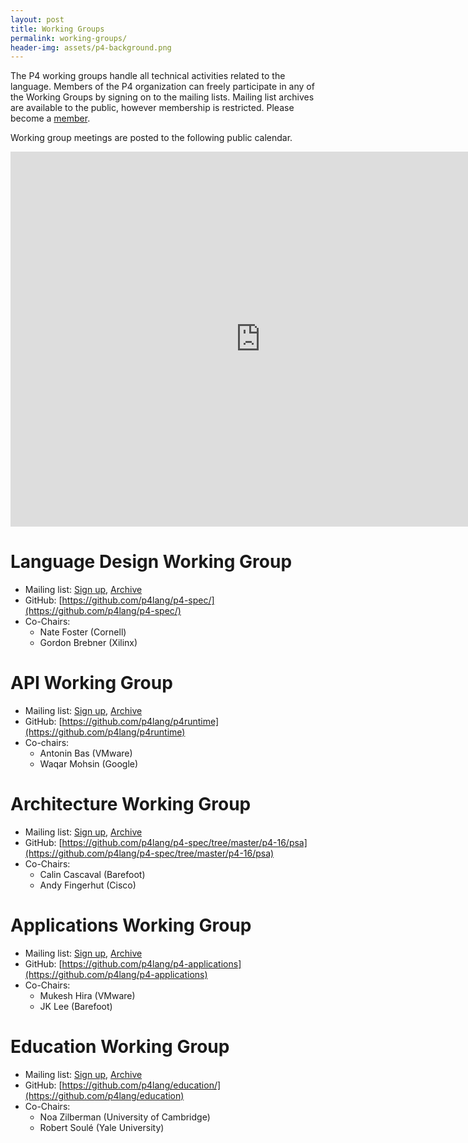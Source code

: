 ```yaml
---
layout: post
title: Working Groups
permalink: working-groups/
header-img: assets/p4-background.png
---
```


The P4 working groups handle all technical activities related to the
language. Members of the P4 organization can freely participate in any
of the Working Groups by signing on to the mailing lists. Mailing list
archives are available to the public, however membership is
restricted. Please become a [member](/join-us/).

Working group meetings are posted to the following public calendar.

<iframe src="https://calendar.google.com/calendar/embed?src=j4to42rsjqtfks0qb7iah8gous%40group.calendar.google.com&ctz=America%2FNew_York" style="border: 0" width="800" height="600" frameborder="0" scrolling="no"></iframe>

# Language Design Working Group
- Mailing list: [Sign up](http://lists.p4.org/list/p4-design.lists.p4.org), [Archive](http://lists.p4.org/empathy/list/p4-design.lists.p4.org/)
- GitHub: [https://github.com/p4lang/p4-spec/](https://github.com/p4lang/p4-spec/)
- Co-Chairs:
    - Nate Foster (Cornell)
    - Gordon Brebner (Xilinx)

# API Working Group
- Mailing list: [Sign up](http://lists.p4.org/list/p4-api.lists.p4.org), [Archive](http://lists.p4.org/empathy/list/p4-api.lists.p4.org/)
- GitHub: [https://github.com/p4lang/p4runtime](https://github.com/p4lang/p4runtime)
- Co-chairs:
    - Antonin Bas (VMware)
    - Waqar Mohsin (Google)

# Architecture Working Group
- Mailing list: [Sign up](http://lists.p4.org/list/p4-arch.lists.p4.org), [Archive](http://lists.p4.org/empathy/list/p4-arch.lists.p4.org/)
- GitHub: [https://github.com/p4lang/p4-spec/tree/master/p4-16/psa](https://github.com/p4lang/p4-spec/tree/master/p4-16/psa)
- Co-Chairs:
    - Calin Cascaval (Barefoot)
    - Andy Fingerhut (Cisco)

# Applications Working Group
- Mailing list: [Sign up](http://lists.p4.org/list/p4-apps.lists.p4.org), [Archive](http://lists.p4.org/empathy/list/p4-apps.lists.p4.org/)
- GitHub: [https://github.com/p4lang/p4-applications](https://github.com/p4lang/p4-applications)
- Co-Chairs:
    - Mukesh Hira (VMware)
    - JK Lee (Barefoot)

# Education Working Group
- Mailing list: [Sign up](http://lists.p4.org/list/p4-edu.lists.p4.org), [Archive](http://lists.p4.org/empathy/list/p4-edu.lists.p4.org/)
- GitHub: [https://github.com/p4lang/education/](https://github.com/p4lang/education)
- Co-Chairs:
    - Noa Zilberman (University of Cambridge)
    - Robert Soul&eacute; (Yale University)

